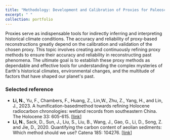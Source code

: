 ```yaml
---
title: "Methodology: Development and Calibration of Proxies for Paleoscience"
excerpt: " "
collection: portfolio
---
```


Proxies serve as indispensable tools for indirectly inferring and interpreting historical climate conditions. The accuracy and reliability of proxy-based reconstructions greatly depend on the calibration and validation of the chosen proxy. This topic involves creating and continuously refining proxy methods to ensure their accuracy and reliability in reconstructing past phenomena. The ultimate goal is to establish these proxy methods as dependable and effective tools for understanding the complex mysteries of Earth's historical climates, environmental changes, and the multitude of factors that have shaped our planet's past.


### Selected reference
  * **Li, N.**, Yu, F., Chambers, F., Huang, Z., Lin,W., Zhu, Z., Yang, H., and Lin, J., 2023. A humification-basedmethod towards refining Holocene radiocarbon chronologies: wetland records from southeastern China. The Holocene 33: 605-615. [[link](https://doi.org/10.1177/09596836231151821)]
  * **Li, N.**, Sack, D., Sun, J., Liu, S., Liu, B., Wang, J., Gao, G., Li, D., Song, Z. and Jie, D., 2020. Quantifying the carbon content of aeolian sediments: Which method should we use? Catena 185: 104276. [[link](https://doi.org/10.1016/j.catena.2019.104276)]
